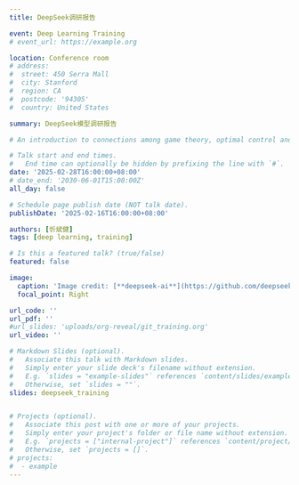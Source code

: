 ```yaml
---
title: DeepSeek调研报告

event: Deep Learning Training
# event_url: https://example.org

location: Conference room 
# address:
#  street: 450 Serra Mall
#  city: Stanford
#  region: CA
#  postcode: '94305'
#  country: United States

summary: DeepSeek模型调研报告

# An introduction to connections among game theory, optimal control and reinforcement learning

# Talk start and end times.
#   End time can optionally be hidden by prefixing the line with `#`.
date: '2025-02-28T16:00:00+08:00'
# date_end: '2030-06-01T15:00:00Z'
all_day: false

# Schedule page publish date (NOT talk date).
publishDate: '2025-02-16T16:00:00+08:00'

authors: [忻斌健]
tags: [deep learning, training]

# Is this a featured talk? (true/false)
featured: false

image:
  caption: 'Image credit: [**deepseek-ai**](https://github.com/deepseek-ai/DeepSeek-R1)'
  focal_point: Right

url_code: ''
url_pdf: ''
#url_slides: 'uploads/org-reveal/git_training.org'
url_video: ''

# Markdown Slides (optional).
#   Associate this talk with Markdown slides.
#   Simply enter your slide deck's filename without extension.
#   E.g. `slides = "example-slides"` references `content/slides/example-slides.md`.
#   Otherwise, set `slides = ""`.
slides: deepseek_training


# Projects (optional).
#   Associate this post with one or more of your projects.
#   Simply enter your project's folder or file name without extension.
#   E.g. `projects = ["internal-project"]` references `content/project/deep-learning/index.md`.
#   Otherwise, set `projects = []`.
# projects:
#  - example
---
```

